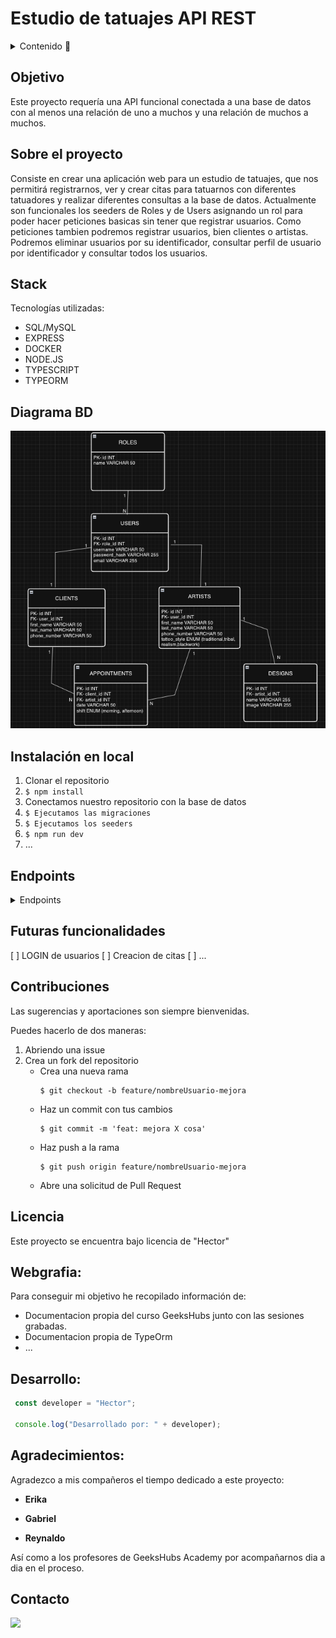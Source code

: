 # Estudio de tatuajes API REST

<details>
  <summary>Contenido 📝</summary>
  <ol>
    <li><a href="#objetivo">Objetivo</a></li>
    <li><a href="#sobre-el-proyecto">Sobre el proyecto</a></li>
    <li><a href="#stack">Stack</a></li>
    <li><a href="#diagrama-bd">Diagrama</a></li>
    <li><a href="#instalación-en-local">Instalación</a></li>
    <li><a href="#endpoints">Endpoints</a></li>
    <li><a href="#futuras-funcionalidades">Futuras funcionalidades</a></li>
    <li><a href="#contribuciones">Contribuciones</a></li>
    <li><a href="#licencia">Licencia</a></li>
    <li><a href="#webgrafia">Webgrafia</a></li>
    <li><a href="#desarrollo">Desarrollo</a></li>
    <li><a href="#agradecimientos">Agradecimientos</a></li>
    <li><a href="#contacto">Contacto</a></li>
  </ol>
</details>

## Objetivo
Este proyecto requería una API funcional conectada a una base de datos con al menos una relación de uno a muchos y una relación de muchos a muchos.

## Sobre el proyecto
Consiste en crear una aplicación web para un estudio de tatuajes, que nos permitirá registrarnos, ver y crear citas para tatuarnos con diferentes tatuadores y realizar diferentes consultas a la base de datos. Actualmente son funcionales los seeders de Roles y de Users asignando un rol para poder hacer peticiones basicas sin tener que registrar usuarios. Como peticiones tambien podremos registrar usuarios, bien clientes o artistas. Podremos eliminar usuarios por su identificador, consultar perfil de usuario por identificador y consultar todos los usuarios.


## Stack
Tecnologías utilizadas:
 - SQL/MySQL
 - EXPRESS
 - DOCKER
 - NODE.JS
 - TYPESCRIPT
 - TYPEORM

## Diagrama BD
!['imagen-db'](./EstudioTatuajesDB.png)

## Instalación en local
1. Clonar el repositorio
2. ` $ npm install `
3. Conectamos nuestro repositorio con la base de datos 
4. ``` $ Ejecutamos las migraciones ``` 
5. ``` $ Ejecutamos los seeders ``` 
6. ``` $ npm run dev ``` 
7. ...

## Endpoints
<details>
<summary>Endpoints</summary>

- AUTH
    - REGISTER CLIENT

            POST http://localhost:3000/api/auth/registerClient
        body:
        ``` js
            {
                "username": "David",
                "email": "david@david.com",
                "password": "princes"
            }
        ```
     - REGISTER ARTIST

            POST http://localhost:3000/api/auth/registerArtist
        body:
        ``` js
            {
                "username": "Roberto",
                "email": "roberto@roberto.com",
                "password": "princes1234"
            }
    

    <!-- - LOGIN

            POST http://localhost:3000/api/login  
        body:
        ``` js
            {
                "user": "David",
                "email": "david@david.com",
                "password": "princes"
            } -->
        ```
- USUARIOS
    - RECUPERAR TODOS USUARIOS 

            GET http://localhost:3000/api/users 
    
    - RECUPERAR USUARIOS POR ID

             GET http://localhost:3000/api/users/:id 

    - ELIMINAR USUARIOS POR ID

            DELETE http://localhost:3000/api/users/:id


</details>

## Futuras funcionalidades
[ ] LOGIN de usuarios
[ ] Creacion de citas 
[ ] ...

## Contribuciones
Las sugerencias y aportaciones son siempre bienvenidas.  

Puedes hacerlo de dos maneras:

1. Abriendo una issue
2. Crea un fork del repositorio
    - Crea una nueva rama  
        ```
        $ git checkout -b feature/nombreUsuario-mejora
        ```
    - Haz un commit con tus cambios 
        ```
        $ git commit -m 'feat: mejora X cosa'
        ```
    - Haz push a la rama 
        ```
        $ git push origin feature/nombreUsuario-mejora
        ```
    - Abre una solicitud de Pull Request

## Licencia
Este proyecto se encuentra bajo licencia de "Hector"

## Webgrafia:
Para conseguir mi objetivo he recopilado información de:
- Documentacion propia del curso GeeksHubs junto con las sesiones grabadas.
- Documentacion propia de TypeOrm
- ...

## Desarrollo:

``` js
 const developer = "Hector";

 console.log("Desarrollado por: " + developer);
```  

## Agradecimientos:

Agradezco a mis compañeros el tiempo dedicado a este proyecto:

- **Erika**  

- **Gabriel**  

- **Reynaldo**  

Así como a los profesores de GeeksHubs Academy por acompañarnos dia a dia en el proceso.

## Contacto
<a href = "hsoriano9986@gmail.com"><img src="https://img.shields.io/badge/Gmail-C6362C?style=for-the-badge&logo=gmail&logoColor=white" target="_blank"></a>

 
